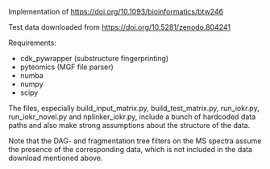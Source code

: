 Implementation of
https://doi.org/10.1093/bioinformatics/btw246

Test data downloaded from
https://doi.org/10.5281/zenodo.804241

Requirements:
- cdk_pywrapper (substructure fingerprinting)
- pyteomics (MGF file parser)
- numba
- numpy
- scipy

The files, especially build_input_matrix.py, build_test_matrix.py, run_iokr.py, run_iokr_novel.py and nplinker_iokr.py, include a bunch of hardcoded data paths and also make strong assumptions about the structure of the data.

Note that the DAG- and fragmentation tree filters on the MS spectra assume the presence of the corresponding data, which is not included in the data download mentioned above.

